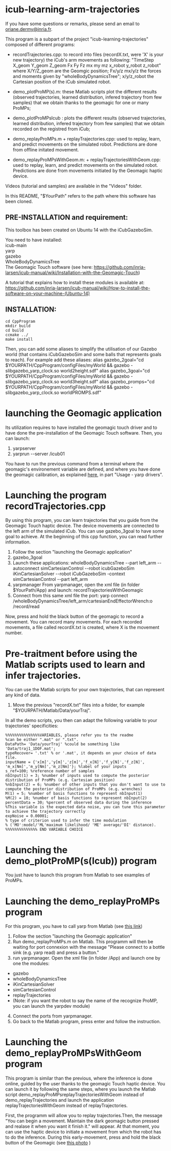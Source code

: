 # icub-learning-arm-trajectories

If you have some questions or remarks, please send an email to oriane.dermy@inria.fr. 

This program is a subpart of the project "icub-learning-trajectories" composed of different programs:

- recordTrajectories.cpp: to record into files (recordX.txt, were 'X' is your new trajectory) the iCub's arm movements as following:
"TimeStep X_geom Y_geom Z_geom Fx Fy Fz mx my mz x_robot y_robot z_robot" where X/Y/Z_geom are the Geomgic position; Fx/y/z mx/y/z the forces and moments given by "wholeBodyDynamicsTree"; x/y/z_robot the Cartesian position of the iCub simulated robot.

- demo_plotProMP(s).m: these Matlab scripts plot the different results (observed trajectories, learned distribution, infered trajectory from few samples) that we obtain thanks to the geomagic for one or many ProMPs;

- demo_plotProMPsIcub : plots the different results (observed trajectories, learned distribution, infered trajectory from few samples) that we obtain recorded on the registred from iCub;

- demo_replayProMPs.m + replayTrajectories.cpp: used to replay, learn, and predict movements on the simulated robot. Predictions are done from offline initated movement.

- demo_replayProMPsWithGeom.m: + replayTrajectoriesWithGeom.cpp: used to replay, learn, and predict movements on the simulated robot. Predictions are done from movements initiated by the Geomagic haptic device.

Videos (tutorial and samples) are available in the "Videos" folder.

In this README, "$YourPath" refers to the path where this software has been cloned.

## PRE-INSTALLATION and requirement:

This toolbox has been created on Ubuntu 14 with the iCubGazeboSim.  

You need to have installed:  
icub-main  
yarp  
gazebo  
WholeBodyDynamicsTree  
The Geomagic Touch software (see here: https://github.com/inria-larsen/icub-manual/wiki/Installation-with-the-Geomagic-Touch)

A tutorial that explains how to install these modules is available at: https://github.com/inria-larsen/icub-manual/wiki/How-to-install-the-software-on-your-machine-(Ubuntu-14)


## INSTALLATION:
`cd CppProgram`   
`mkdir build`   
`cd build`   
`ccmake ../`   
`make install`   

Then, you can add some aliases to simplify the utilisation of our Gazebo world (that contains iCubGazeboSim and some balls that represents goals to reach). For example add these aliases:
alias gazebo_2goal="cd $YOURPATH/CppProgram/configFiles/myWorld && gazebo -slibgazebo_yarp_clock.so world2height.sdf"
alias gazebo_3goal="cd $YOURPATH/CppProgram/configFiles/myWorld && gazebo -slibgazebo_yarp_clock.so world3height.sdf"
alias gazebo_promps="cd $YOURPATH/CppProgram/configFiles/myWorld && gazebo -slibgazebo_yarp_clock.so worldPROMPS.sdf"


# launching the Geomagic application

Its utilization requires to have installed the geomagic touch driver and to have done the pre-installation of the Geomagic Touch software. Then, you can launch:
1. yarpserver
2. yarprun --server /icub01

You have to run the previous command from a terminal where the geomagic's environement variable are defined, and  where you have done the geomagic calibration, as explained [here](https://github.com/inria-larsen/icub-manual/wiki/Installation-with-the-Geomagic-Touch), in part  "Usage - yarp drivers".

# Launching the program recordTrajectories.cpp

By using this program, you can learn trajectories that you guide from the Geomagic Touch haptic device. The device movements are connected to the left arm of the simulated iCub. You can use gazebo_3goal to have some goal to achieve.
At the beginning of this cpp function, you can read further information.

1. Follow the section "launching the Geomagic application"
2. gazebo_3goal
3. Launch these applications:
wholeBodyDynamicsTree --part left_arm --autoconnect
simCartesianControl --robot icubGazeboSim
iKinCartesianSolver --robot iCubGazeboSim -context simCartesianControl --part left_arm
3. yarpmanager
From yarpmanager, open the xml file (in folder $YourPath/App) and launch:
recordTrajectoriesWithGeomagic
4. Connect from this same xml file the port:
yarp connect /wholeBodyDynamicsTree/left_arm/cartesianEndEffectorWrench:o /record/read

Now, press and hold the black button of the geomagic to record a movement. You can record many movements. For each recorded movements, a file called recordX.txt is created, where X is the movement number.

# Pre-traitment before using the Matlab scripts used to learn and infer trajectories.
You can use the Matlab scripts for your own trajectories, that can represent any kind of data.

1. Move the previous "recordX.txt" files into a folder, for example "$YOURPATH/Matlab/Data/yourTraj".

In all the demo scripts, you then can adapt the following variable to your trajectories' specificities:
```
%%%%%%%%%%%%%%%VARIABLES, please refer you to the readme
%can be either ".mat" or ".txt".
DataPath= 'Data/yourTraj' %could be something like 'Data/traj1_1DOF.mat';
typeRecover= '.txt' % or '.mat', it depends on your choice of data file.
inputName = {'x[m]','y[m]','z[m]','f_x[N]','f_y[N]','f_z[N]', 'm_x[Nm]','m_y[Nm]','m_z[Nm]'}; %label of your inputs
s_ref=100; %reference number of samples
nbInput(1) = 3; %number of inputs used to compute the posterior distribution of ProMPs (e.g. Cartesian position)
%nbInput(2) = 6; %number of other inputs that you don't want to use to compute the posterior distribution of ProMPs (e.g. wrenches)
M(1) = 5; %number of basis functions to represent nbInput(1)
%M(2) = 10; %number of basis functions to represent nbInput(2)
percentData = 30; %percent of observed data during the inference
%This variable is the expected data noise, you can tune this parameter to achieve the trajectory correctly
expNoise = 0.00001;
% type of criterion used to infer the time modulation
% ('MO':model/'ML'maximum likelihood/ 'ME' average/'DI' distance).
%%%%%%%%%%%%%% END VARIABLE CHOICE
```

# Launching the demo_plotProMP(s(Icub)) program
You just have to launch this program from Matlab to see examples of ProMPs.

# Launching the demo_replayProMPs program

For this program, you have to call yarp from Matlab (see [this link](http://wiki.icub.org/wiki/Calling_yarp_from_Matlab))
1. Follow the section "launching the Geomagic application"
2. Run demo_replayProMPs.m on Matlab.
This programm will then be waiting for port connexion with the message "Please connect to a bottle sink (e.g. yarp read) and press a button."
3. run yarpmanager. Open the xml file (in folder /App) and launch one by one the modules:
- gazebo
- wholeBodyDynamicsTree
- iKinCartesianSolver 
- simCartesianControl 
- replayTrajectories
- (Note: if you want the robot to say the name of the recognize ProMP, you can launch the yarpdev module)
4. Connect the ports from yarpmanager.
5. Go back to the Matlab program, press enter and follow the instruction.

# Launching the demo_replayProMPsWithGeom program

This program is similar than the previous, where the inference is done online, guided by the user thanks to the geomagic Touch haptic device. 
You can launch it by following the same steps, where you launch the Matlab script demo_replayProMPsreplayTrajectoriesWithGeom instead of demo_replayTrajectories and launch the application replayTrajectoriesWithGeom instead of replayTrajectories.

First, the programm will allow you to replay trajectories.Then, the message "You can begin a movement. Maintain the dark geomagic button pressed and realase it when you want it finish it." will appear. At that moment, you can use the haptic device to initiate a movement from which the robot has to do the inference. During this early-movement, press and hold the black button of the Geomagic (see [this photo](https://drive.google.com/file/d/0B9sXstBzNOiudG45czhvV2VkVWc/view?usp=sharing) )
